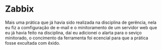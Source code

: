 <h1>Zabbix</h1>

Mais uma prática que já havia sido realizada na disciplina de gerência, nela eu fiz a comfiguração de e-mail
e o minitoramento de um servidor web que eu já havia feito na disciplina, daí eu adicionei o alarta para o seviço minitorado, o
concimento da ferramenta foi ecencial para que a prática fosse excultada com êxido.


